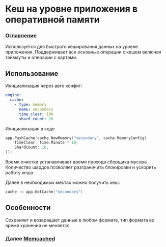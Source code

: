 # Кеш на уровне приложения в оперативной памяти

### [Оглавление](./index.md)

Используется для быстрого кеширования данных на уровне приложения. Поддерживает все основные операции с кешем включая таймауты и операции с картами.


## Использование

Инициализация через авто конфиг:

```yaml
engine:
  cache:
    - type: memory
      name: secondary
      time_clear: 10m
      shard_count: 10
```

Инициализация в коде

```go
app.PushCache(cache.NewMemory("secondary", cache.MemoryConfig{
    TimeClear: time.Minute * 10,
	ShardCount: 10,
}))
```

Время очистки устанавливает время прохода сборщика мусора
Количество шардов позволяет разграничить блокировки и ускорить работу кеша

Далее в необходимых местах можно получить кеш:

```go
cache := app.GetCache("secondary")
```

## Особенности

Сохраняет и возвращает данные в любом формате, тип формата во время хранения не меняется.

### Далее [Memcached](./cache-memcached.md)